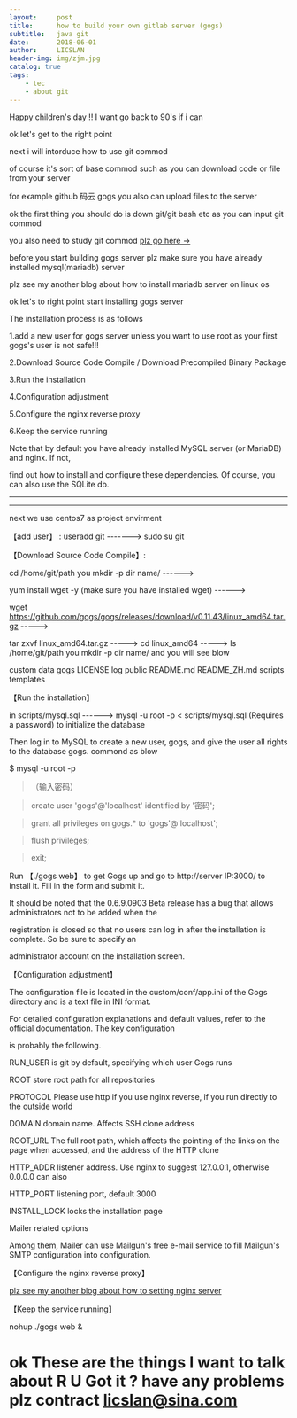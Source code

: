 ```yaml
---
layout:     post
title:      how to build your own gitlab server (gogs)
subtitle:   java git
date:       2018-06-01
author:     LICSLAN
header-img: img/zjm.jpg
catalog: true
tags:
    - tec
    - about git
---
```



Happy children's day !! I want go back to 90's if i can <br>

ok let's get to the right point 

next i will intorduce how to use git commod <br>

of course it's sort of base commod such as you can download code or file from your server<br>

for example github 码云 gogs you also can upload files to the server<br>

ok the first thing you should do is down git/git bash etc as you can input git commod<br>

you also need to study git commod [plz go here &rarr;](http://git.mydoc.io/)<br>

before you start building gogs server plz make sure you have already installed mysql(mariadb) server<br>

plz see my another blog about how to install mariadb server on linux os<br>

ok  let's to right point start installing gogs server<br>

The installation process is as follows<br>

1.add a new user for gogs server unless you want to use root as your first gogs's user is not safe!!!<br>

2.Download Source Code Compile / Download Precompiled Binary Package<br>

3.Run the installation<br>

4.Configuration adjustment<br>

5.Configure the nginx reverse proxy<br>

6.Keep the service running<br>

Note that by default you have already installed MySQL server (or MariaDB) and nginx. If not, <br>

find out how to install and configure these dependencies. Of course, you can also use the SQLite db.<br>

---------------------------------------------------------------------------------------
---------------------------------------------------------------------------------------

next we use centos7 as project envirment <br>

【add user】 : useradd git   ------->   sudo su git <br> 

【Download Source Code Compile】: <br>

cd /home/git/path you mkdir -p dir name/   ------><br>

yum install wget -y  (make sure you have installed wget)  ------><br>

wget https://github.com/gogs/gogs/releases/download/v0.11.43/linux_amd64.tar.gz  -----><br>
 
tar zxvf linux_amd64.tar.gz -----> cd  linux_amd64 -----> ls /home/git/path you mkdir -p dir name/  and you will see blow <br>

custom  data  gogs  LICENSE  log  public  README.md  README_ZH.md  scripts  templates  <br>  

【Run the installation】<br>

in scripts/mysql.sql  ------> mysql -u root -p < scripts/mysql.sql   (Requires a password) to initialize the database <br>

Then log in to MySQL to create a new user, gogs, and give the user all rights to the database gogs. commond as blow<br>

$ mysql -u root -p<br>

> （输入密码）<br>

> create user 'gogs'@'localhost' identified by '密码';<br>

> grant all privileges on gogs.* to 'gogs'@'localhost';<br>

> flush privileges;<br>

> exit;<br>

Run 【./gogs web】 to get Gogs up and go to http://server IP:3000/ to install it. Fill in the form and submit it.<br>

It should be noted that the 0.6.9.0903 Beta release has a bug that allows administrators not to be added when the<br>

registration is closed so that no users can log in after the installation is complete. So be sure to specify an <br>

administrator account on the installation screen.<br>

【Configuration adjustment】<br>

The configuration file is located in the custom/conf/app.ini of the Gogs directory and is a text file in INI format.<br> 

For detailed configuration explanations and default values, refer to the official documentation. The key configuration<br>

is probably the following.<br>

RUN_USER is git by default, specifying which user Gogs runs<br>

ROOT store root path for all repositories<br>

PROTOCOL Please use http if you use nginx reverse, if you run directly to the outside world<br>

DOMAIN domain name. Affects SSH clone address<br>

ROOT_URL The full root path, which affects the pointing of the links on the page when accessed, and the address of the HTTP clone<br>

HTTP_ADDR listener address. Use nginx to suggest 127.0.0.1, otherwise 0.0.0.0 can also<br>

HTTP_PORT listening port, default 3000<br>

INSTALL_LOCK locks the installation page<br>

Mailer related options<br>

Among them, Mailer can use Mailgun's free e-mail service to fill Mailgun's SMTP configuration into configuration.<br>

【Configure the nginx reverse proxy】<br>

[plz see my another blog about how to setting nginx server](http://git.mydoc.io/)<br>

【Keep the service running】<br>

nohup ./gogs web & <br>

# ok These are the things I want to talk about R U Got it ? have any problems plz contract licslan@sina.com



